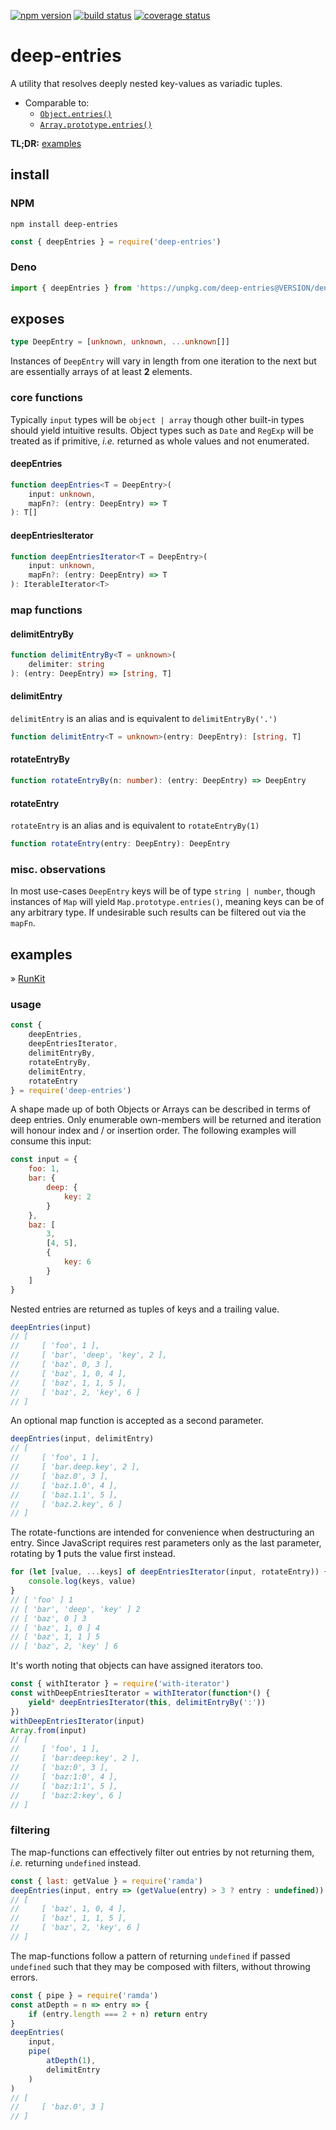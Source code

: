[![npm version][img:npm-version]][repo:package]
[![build status][img:repo-status]][repo:status]
[![coverage status][img:coveralls]][ext:coveralls]

# deep-entries

A utility that resolves deeply nested key-values as variadic tuples.

-   Comparable to:
    -   [`Object.entries()`][ext:object.entries]
    -   [`Array.prototype.entries()`][ext:array.entries]

**TL;DR:** [examples](#examples)

## install

### NPM

```none
npm install deep-entries
```

```js
const { deepEntries } = require('deep-entries')
```

### Deno

```typescript
import { deepEntries } from 'https://unpkg.com/deep-entries@VERSION/deno.js'
```

## exposes

```typescript
type DeepEntry = [unknown, unknown, ...unknown[]]
```

Instances of `DeepEntry` will vary in length from one iteration
to the next but are essentially arrays of at least **2** elements.

### core functions

Typically `input` types will be `object | array` though other built-in
types should yield intuitive results. Object types such as `Date` and
`RegExp` will be treated as if primitive, _i.e._ returned as whole
values and not enumerated.

#### deepEntries

```typescript
function deepEntries<T = DeepEntry>(
	input: unknown,
	mapFn?: (entry: DeepEntry) => T
): T[]
```

#### deepEntriesIterator

```typescript
function deepEntriesIterator<T = DeepEntry>(
	input: unknown,
	mapFn?: (entry: DeepEntry) => T
): IterableIterator<T>
```

### map functions

#### delimitEntryBy

```typescript
function delimitEntryBy<T = unknown>(
	delimiter: string
): (entry: DeepEntry) => [string, T]
```

#### delimitEntry

`delimitEntry` is an alias and is equivalent to `delimitEntryBy('.')`

```typescript
function delimitEntry<T = unknown>(entry: DeepEntry): [string, T]
```

#### rotateEntryBy

```typescript
function rotateEntryBy(n: number): (entry: DeepEntry) => DeepEntry
```

#### rotateEntry

`rotateEntry` is an alias and is equivalent to `rotateEntryBy(1)`

```typescript
function rotateEntry(entry: DeepEntry): DeepEntry
```

### misc. observations

In most use-cases `DeepEntry` keys will be of type `string | number`,
though instances of `Map` will yield `Map.prototype.entries()`, meaning
keys can be of any arbitrary type. If undesirable such results can be
filtered out via the `mapFn`.

## examples

» [RunKit][repo:examples]

### usage

```js
const {
	deepEntries,
	deepEntriesIterator,
	delimitEntryBy,
	rotateEntryBy,
	delimitEntry,
	rotateEntry
} = require('deep-entries')
```

A shape made up of both Objects or Arrays can be described in terms of
deep entries. Only enumerable own-members will be returned and iteration
will honour index and / or insertion order. The following examples will
consume this input:

```js
const input = {
	foo: 1,
	bar: {
		deep: {
			key: 2
		}
	},
	baz: [
		3,
		[4, 5],
		{
			key: 6
		}
	]
}
```

Nested entries are returned as tuples of keys and a trailing value.

```js
deepEntries(input)
// [
//     [ 'foo', 1 ],
//     [ 'bar', 'deep', 'key', 2 ],
//     [ 'baz', 0, 3 ],
//     [ 'baz', 1, 0, 4 ],
//     [ 'baz', 1, 1, 5 ],
//     [ 'baz', 2, 'key', 6 ]
// ]
```

An optional map function is accepted as a second parameter.

```js
deepEntries(input, delimitEntry)
// [
//     [ 'foo', 1 ],
//     [ 'bar.deep.key', 2 ],
//     [ 'baz.0', 3 ],
//     [ 'baz.1.0', 4 ],
//     [ 'baz.1.1', 5 ],
//     [ 'baz.2.key', 6 ]
// ]
```

The rotate-functions are intended for convenience when destructuring
an entry. Since JavaScript requires rest parameters only as the last
parameter, rotating by **1** puts the value first instead.

```js
for (let [value, ...keys] of deepEntriesIterator(input, rotateEntry)) {
	console.log(keys, value)
}
// [ 'foo' ] 1
// [ 'bar', 'deep', 'key' ] 2
// [ 'baz', 0 ] 3
// [ 'baz', 1, 0 ] 4
// [ 'baz', 1, 1 ] 5
// [ 'baz', 2, 'key' ] 6
```

It's worth noting that objects can have assigned iterators too.

```js
const { withIterator } = require('with-iterator')
const withDeepEntriesIterator = withIterator(function*() {
	yield* deepEntriesIterator(this, delimitEntryBy(':'))
})
withDeepEntriesIterator(input)
Array.from(input)
// [
//     [ 'foo', 1 ],
//     [ 'bar:deep:key', 2 ],
//     [ 'baz:0', 3 ],
//     [ 'baz:1:0', 4 ],
//     [ 'baz:1:1', 5 ],
//     [ 'baz:2:key', 6 ]
// ]
```

### filtering

The map-functions can effectively filter out entries by not returning them,
_i.e._ returning `undefined` instead.

```js
const { last: getValue } = require('ramda')
deepEntries(input, entry => (getValue(entry) > 3 ? entry : undefined))
// [
//     [ 'baz', 1, 0, 4 ],
//     [ 'baz', 1, 1, 5 ],
//     [ 'baz', 2, 'key', 6 ]
// ]
```

The map-functions follow a pattern of returning `undefined` if passed `undefined`
such that they may be composed with filters, without throwing errors.

```js
const { pipe } = require('ramda')
const atDepth = n => entry => {
	if (entry.length === 2 + n) return entry
}
deepEntries(
	input,
	pipe(
		atDepth(1),
		delimitEntry
	)
)
// [
//     [ 'baz.0', 3 ]
// ]
```

[repo:status]: https://travis-ci.org/mylesj/deep-entries
[repo:package]: https://www.npmjs.com/package/deep-entries
[repo:examples]: https://runkit.com/mylesj/deep-entries/4.0.0
[ext:object.entries]: https://developer.mozilla.org/en-US/docs/Web/JavaScript/Reference/Global_Objects/Object/entries
[ext:array.entries]: https://developer.mozilla.org/en-US/docs/Web/JavaScript/Reference/Global_Objects/Array/entries
[ext:coveralls]: https://coveralls.io/github/mylesj/deep-entries?branch=master
[img:repo-status]: https://travis-ci.org/mylesj/deep-entries.svg?branch=master
[img:npm-version]: https://badgen.net/npm/v/deep-entries
[img:coveralls]: https://coveralls.io/repos/github/mylesj/deep-entries/badge.svg?branch=master
